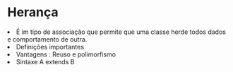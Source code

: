 <h1>Herança</h1>

<li>
    É im tipo de associação que permite que uma classe herde todos dados e comportamento de outra.
</li>

<li> Definições importantes</li>
    

<li> Vantagens : Reuso e polimorfismo</li>

<li>Sintaxe A extends B</li>
   